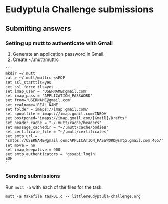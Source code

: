 # Eudyptula Challenge submissions

## Submitting answers

### Setting up mutt to authenticate with Gmail

  1. Generate an application password in Gmail.
  2. Create ~/.mutt/muttrc

    ```
    mkdir ~/.mutt
    cat > ~/.mutt/muttrc <<EOF
    set ssl_starttls=yes
    set ssl_force_tls=yes
    set imap_user = 'USERNAME@gmail.com'
    set imap_pass = 'APPLICATION_PASSWORD'
    set from='USERNAME@gmail.com'
    set realname='REAL NAME'
    set folder = imaps://imap.gmail.com/
    set spoolfile = imaps://imap.gmail.com/INBOX
    set postponed="imaps://imap.gmail.com/[Gmail]/Drafts"
    set header_cache = "~/.mutt/cache/headers"
    set message_cachedir = "~/.mutt/cache/bodies"
    set certificate_file = "~/.mutt/certificates"
    set smtp_url = 'smtps://USERNAME@gmail.com:APPLICATION_PASSWORD@smtp.gmail.com:465/'
    set move = no
    set imap_keepalive = 900
    set smtp_authenticators = 'gssapi:login'
    EOF 
    ```

### Sending submissions

Run `mutt -a` with each of the files for the task.

```
mutt -a Makefile task01.c -- little@eudyptula-challenge.org
```    

